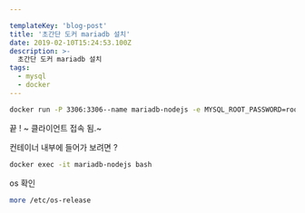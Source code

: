 ```yaml
---

templateKey: 'blog-post'
title: '초간단 도커 mariadb 설치'
date: 2019-02-10T15:24:53.100Z
description: >-
  초간단 도커 mariadb 설치
tags:
  - mysql 
  - docker
---
```



```bash
docker run -P 3306:3306--name mariadb-nodejs -e MYSQL_ROOT_PASSWORD=root -d mariadb
```

끝 ! ~ 클라이언트 접속 됨.~

컨테이너 내부에 들어가 보려면 ?

```bash
docker exec -it mariadb-nodejs bash
```

os 확인  

```bash
more /etc/os-release
```

